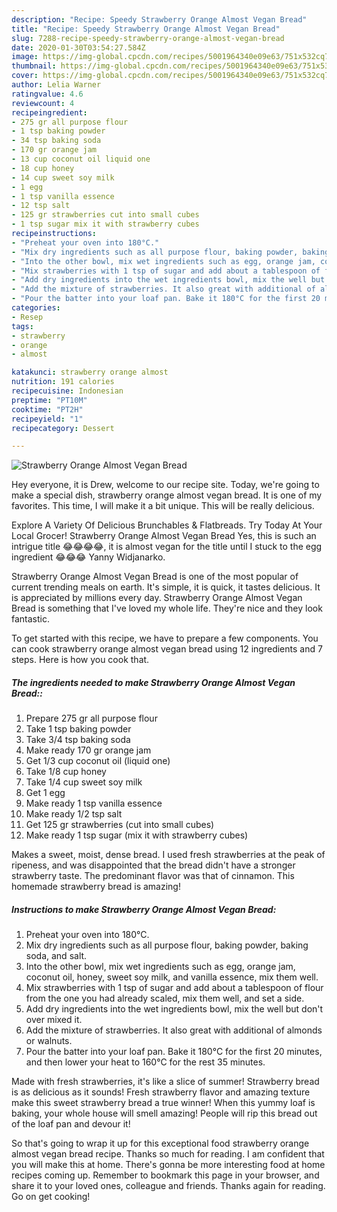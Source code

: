 ```yaml
---
description: "Recipe: Speedy Strawberry Orange Almost Vegan Bread"
title: "Recipe: Speedy Strawberry Orange Almost Vegan Bread"
slug: 7288-recipe-speedy-strawberry-orange-almost-vegan-bread
date: 2020-01-30T03:54:27.584Z
image: https://img-global.cpcdn.com/recipes/5001964340e09e63/751x532cq70/strawberry-orange-almost-vegan-bread-recipe-main-photo.jpg
thumbnail: https://img-global.cpcdn.com/recipes/5001964340e09e63/751x532cq70/strawberry-orange-almost-vegan-bread-recipe-main-photo.jpg
cover: https://img-global.cpcdn.com/recipes/5001964340e09e63/751x532cq70/strawberry-orange-almost-vegan-bread-recipe-main-photo.jpg
author: Lelia Warner
ratingvalue: 4.6
reviewcount: 4
recipeingredient:
- 275 gr all purpose flour
- 1 tsp baking powder
- 34 tsp baking soda
- 170 gr orange jam
- 13 cup coconut oil liquid one
- 18 cup honey
- 14 cup sweet soy milk
- 1 egg
- 1 tsp vanilla essence
- 12 tsp salt
- 125 gr strawberries cut into small cubes
- 1 tsp sugar mix it with strawberry cubes
recipeinstructions:
- "Preheat your oven into 180°C."
- "Mix dry ingredients such as all purpose flour, baking powder, baking soda, and salt."
- "Into the other bowl, mix wet ingredients such as egg, orange jam, coconut oil, honey, sweet soy milk, and vanilla essence, mix them well."
- "Mix strawberries with 1 tsp of sugar and add about a tablespoon of flour from the one you had already scaled, mix them well, and set a side."
- "Add dry ingredients into the wet ingredients bowl, mix the well but don&#39;t over mixed it."
- "Add the mixture of strawberries. It also great with additional of almonds or walnuts."
- "Pour the batter into your loaf pan. Bake it 180°C for the first 20 minutes, and then lower your heat to 160°C for the rest 35 minutes."
categories:
- Resep
tags:
- strawberry
- orange
- almost

katakunci: strawberry orange almost
nutrition: 191 calories
recipecuisine: Indonesian
preptime: "PT10M"
cooktime: "PT2H"
recipeyield: "1"
recipecategory: Dessert

---
```



![Strawberry Orange Almost Vegan Bread](https://img-global.cpcdn.com/recipes/5001964340e09e63/751x532cq70/strawberry-orange-almost-vegan-bread-recipe-main-photo.jpg)

Hey everyone, it is Drew, welcome to our recipe site. Today, we're going to make a special dish, strawberry orange almost vegan bread. It is one of my favorites. This time, I will make it a bit unique. This will be really delicious.

Explore A Variety Of Delicious Brunchables &amp; Flatbreads. Try Today At Your Local Grocer! Strawberry Orange Almost Vegan Bread Yes, this is such an intrigue title 😂😂😂😂, it is almost vegan for the title until I stuck to the egg ingredient 😂😂😂 Yanny Widjanarko.

Strawberry Orange Almost Vegan Bread is one of the most popular of current trending meals on earth. It's simple, it is quick, it tastes delicious. It is appreciated by millions every day. Strawberry Orange Almost Vegan Bread is something that I've loved my whole life. They're nice and they look fantastic.


To get started with this recipe, we have to prepare a few components. You can cook strawberry orange almost vegan bread using 12 ingredients and 7 steps. Here is how you cook that.

##### The ingredients needed to make Strawberry Orange Almost Vegan Bread::

1. Prepare 275 gr all purpose flour
1. Take 1 tsp baking powder
1. Take 3/4 tsp baking soda
1. Make ready 170 gr orange jam
1. Get 1/3 cup coconut oil (liquid one)
1. Take 1/8 cup honey
1. Take 1/4 cup sweet soy milk
1. Get 1 egg
1. Make ready 1 tsp vanilla essence
1. Make ready 1/2 tsp salt
1. Get 125 gr strawberries (cut into small cubes)
1. Make ready 1 tsp sugar (mix it with strawberry cubes)


Makes a sweet, moist, dense bread. I used fresh strawberries at the peak of ripeness, and was disappointed that the bread didn&#39;t have a stronger strawberry taste. The predominant flavor was that of cinnamon. This homemade strawberry bread is amazing! 

##### Instructions to make Strawberry Orange Almost Vegan Bread:

1. Preheat your oven into 180°C.
1. Mix dry ingredients such as all purpose flour, baking powder, baking soda, and salt.
1. Into the other bowl, mix wet ingredients such as egg, orange jam, coconut oil, honey, sweet soy milk, and vanilla essence, mix them well.
1. Mix strawberries with 1 tsp of sugar and add about a tablespoon of flour from the one you had already scaled, mix them well, and set a side.
1. Add dry ingredients into the wet ingredients bowl, mix the well but don&#39;t over mixed it.
1. Add the mixture of strawberries. It also great with additional of almonds or walnuts.
1. Pour the batter into your loaf pan. Bake it 180°C for the first 20 minutes, and then lower your heat to 160°C for the rest 35 minutes.


Made with fresh strawberries, it&#39;s like a slice of summer! Strawberry bread is as delicious as it sounds! Fresh strawberry flavor and amazing texture make this sweet strawberry bread a true winner! When this yummy loaf is baking, your whole house will smell amazing! People will rip this bread out of the loaf pan and devour it! 

So that's going to wrap it up for this exceptional food strawberry orange almost vegan bread recipe. Thanks so much for reading. I am confident that you will make this at home. There's gonna be more interesting food at home recipes coming up. Remember to bookmark this page in your browser, and share it to your loved ones, colleague and friends. Thanks again for reading. Go on get cooking!
